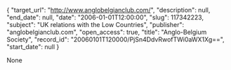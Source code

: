 {
  "target_url": "http://www.anglobelgianclub.com/", 
  "description": null, 
  "end_date": null, 
  "date": "2006-01-01T12:00:00", 
  "slug": 117342223, 
  "subject": "UK relations with the Low Countries", 
  "publisher": "anglobelgianclub.com", 
  "open_access": true, 
  "title": "Anglo-Belgium Society", 
  "record_id": "20060101T120000/PjSn4DdvRwofTWi0aWX1Xg==", 
  "start_date": null
}

None